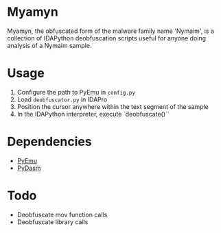 # Myamyn

Myamyn, the obfuscated form of the malware family name 'Nymaim', is a collection of IDAPython deobfuscation scripts useful for anyone doing analysis of a Nymaim sample.

# Usage

1. Configure the path to PyEmu in `config.py`
2. Load `deobfuscator.py` in IDAPro
3. Position the cursor anywhere within the text segment of the sample
4. In the IDAPython interpreter, execute `deobfuscate()``

# Dependencies

- [PyEmu](https://github.com/malikcjm/pyemu)
- [PyDasm](https://sourceforge.net/projects/winappdbg/files/additional%20packages/PyDasm/PyDasm-1.5-precompiled.zip/download)

# Todo

- Deobfuscate mov function calls
- Deobfuscate library calls
